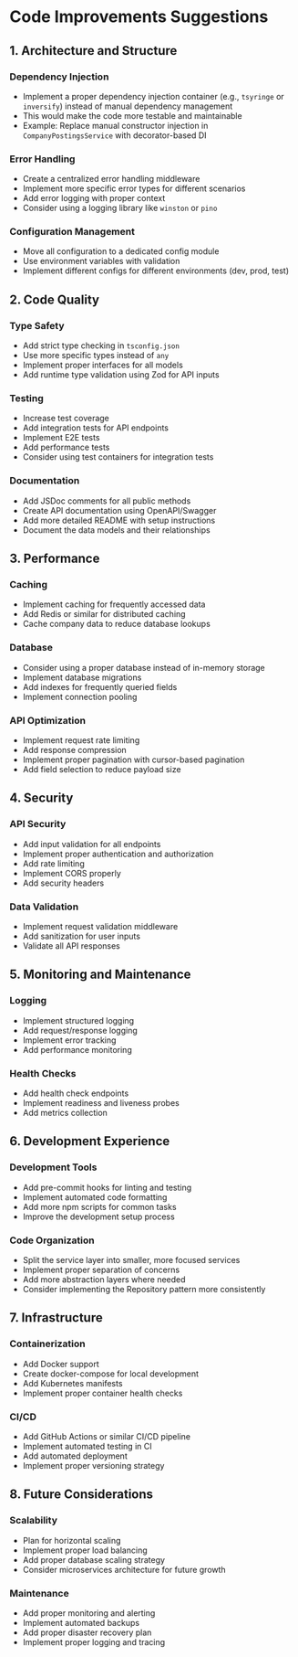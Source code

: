 # Code Improvements Suggestions

## 1. Architecture and Structure

### Dependency Injection

- Implement a proper dependency injection container (e.g., `tsyringe` or `inversify`) instead of manual dependency management
- This would make the code more testable and maintainable
- Example: Replace manual constructor injection in `CompanyPostingsService` with decorator-based DI

### Error Handling

- Create a centralized error handling middleware
- Implement more specific error types for different scenarios
- Add error logging with proper context
- Consider using a logging library like `winston` or `pino`

### Configuration Management

- Move all configuration to a dedicated config module
- Use environment variables with validation
- Implement different configs for different environments (dev, prod, test)

## 2. Code Quality

### Type Safety

- Add strict type checking in `tsconfig.json`
- Use more specific types instead of `any`
- Implement proper interfaces for all models
- Add runtime type validation using Zod for API inputs

### Testing

- Increase test coverage
- Add integration tests for API endpoints
- Implement E2E tests
- Add performance tests
- Consider using test containers for integration tests

### Documentation

- Add JSDoc comments for all public methods
- Create API documentation using OpenAPI/Swagger
- Add more detailed README with setup instructions
- Document the data models and their relationships

## 3. Performance

### Caching

- Implement caching for frequently accessed data
- Add Redis or similar for distributed caching
- Cache company data to reduce database lookups

### Database

- Consider using a proper database instead of in-memory storage
- Implement database migrations
- Add indexes for frequently queried fields
- Implement connection pooling

### API Optimization

- Implement request rate limiting
- Add response compression
- Implement proper pagination with cursor-based pagination
- Add field selection to reduce payload size

## 4. Security

### API Security

- Add input validation for all endpoints
- Implement proper authentication and authorization
- Add rate limiting
- Implement CORS properly
- Add security headers

### Data Validation

- Implement request validation middleware
- Add sanitization for user inputs
- Validate all API responses

## 5. Monitoring and Maintenance

### Logging

- Implement structured logging
- Add request/response logging
- Implement error tracking
- Add performance monitoring

### Health Checks

- Add health check endpoints
- Implement readiness and liveness probes
- Add metrics collection

## 6. Development Experience

### Development Tools

- Add pre-commit hooks for linting and testing
- Implement automated code formatting
- Add more npm scripts for common tasks
- Improve the development setup process

### Code Organization

- Split the service layer into smaller, more focused services
- Implement proper separation of concerns
- Add more abstraction layers where needed
- Consider implementing the Repository pattern more consistently

## 7. Infrastructure

### Containerization

- Add Docker support
- Create docker-compose for local development
- Add Kubernetes manifests
- Implement proper container health checks

### CI/CD

- Add GitHub Actions or similar CI/CD pipeline
- Implement automated testing in CI
- Add automated deployment
- Implement proper versioning strategy

## 8. Future Considerations

### Scalability

- Plan for horizontal scaling
- Implement proper load balancing
- Add proper database scaling strategy
- Consider microservices architecture for future growth

### Maintenance

- Add proper monitoring and alerting
- Implement automated backups
- Add proper disaster recovery plan
- Implement proper logging and tracing
